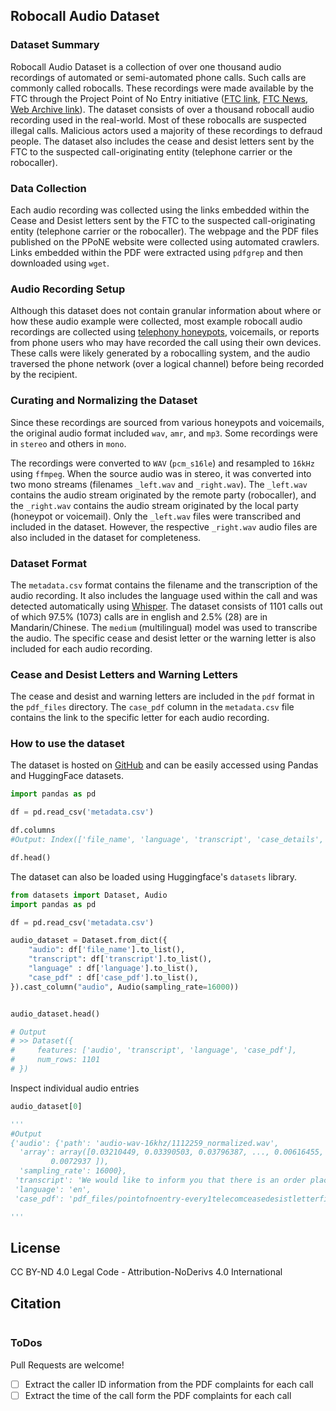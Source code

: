 ## Robocall Audio Dataset

### Dataset Summary

Robocall Audio Dataset is a collection of over one thousand audio recordings of automated or semi-automated phone calls. Such calls are commonly called robocalls. These recordings were made available by the FTC through the Project Point of No Entry initiative ([FTC link](https://www.ftc.gov/legal-library/browse/project-point-no-entry-letters), [FTC News](https://www.ftc.gov/news-events/news/press-releases/2023/07/ftc-law-enforcers-nationwide-announce-enforcement-sweep-stem-tide-illegal-telemarketing-calls-us), [Web Archive link](https://web.archive.org/web/20230418192421/https://www.ftc.gov/legal-library/browse/project-point-no-entry-letters)). The dataset consists of over a thousand robocall audio recording used in the real-world. Most of these robocalls are suspected illegal calls. Malicious actors used a majority of these recordings to defraud people. The dataset also includes the cease and desist letters sent by the FTC to the suspected call-originating entity (telephone carrier or the robocaller).


### Data Collection

Each audio recording was collected using the links embedded within the Cease and Desist letters sent by the FTC to the suspected call-originating entity (telephone carrier or the robocaller). The webpage and the PDF files published on the PPoNE website were collected using automated crawlers. Links embedded within the PDF were extracted using `pdfgrep` and then downloaded using `wget`.

### Audio Recording Setup

Although this dataset does not contain granular information about where or how these audio example were collected, most example robocall audio recordings are collected using [telephony honeypots](https://robocall.science/publication/sec20/), voicemails, or reports from phone users who may have recorded the call using their own devices. These calls were likely generated by a robocalling system, and the audio traversed the phone network (over a logical channel) before being recorded by the recipient.

### Curating and Normalizing the Dataset

Since these recordings are sourced from various honeypots and voicemails, the original audio format included `wav`, `amr`, and `mp3`. Some recordings were in `stereo` and others in `mono`.

The recordings were converted to `WAV` (`pcm_s16le`) and resampled to `16kHz` using `ffmpeg`. When the source audio was in stereo, it was converted into two mono streams (filenames `_left.wav` and `_right.wav`). The `_left.wav` contains the audio stream originated by the remote party (robocaller), and the `_right.wav` contains the audio stream originated by the local party (honeypot or voicemail). Only the `_left.wav` files were transcribed and included in the dataset. However, the respective `_right.wav` audio files are also included in the dataset for completeness.

### Dataset Format

The `metadata.csv` format contains the filename and the transcription of the audio recording. It also includes the language used within the call and was detected automatically using [Whisper](https://github.com/openai/whisper). The dataset consists of 1101 calls out of which 97.5% (1073) calls are in english and 2.5% (28) are in Mandarin/Chinese. The `medium` (multilingual) model was used to transcribe the audio. The specific cease and desist letter or the warning letter is also included for each audio recording.

### Cease and Desist Letters and Warning Letters

The cease and desist and warning letters are included in the `pdf` format in the `pdf_files` directory. The `case_pdf` column in the `metadata.csv` file contains the link to the specific letter for each audio recording.

### How to use the dataset

The dataset is hosted on [GitHub](https://github.com/wspr-ncsu/robocall-audio-dataset.git) and can be easily accessed using Pandas and HuggingFace datasets.

```Python
import pandas as pd

df = pd.read_csv('metadata.csv')

df.columns
#Output: Index(['file_name', 'language', 'transcript', 'case_details', 'case_pdf'], dtype='object')

df.head()
```

The dataset can also be loaded using Huggingface's `datasets` library.

```Python
from datasets import Dataset, Audio
import pandas as pd

df = pd.read_csv('metadata.csv')

audio_dataset = Dataset.from_dict({
    "audio": df['file_name'].to_list(),
    "transcript": df['transcript'].to_list(),
    "language" : df['language'].to_list(),
    "case_pdf" : df['case_pdf'].to_list(),
}).cast_column("audio", Audio(sampling_rate=16000))


audio_dataset.head()

# Output
# >> Dataset({
#     features: ['audio', 'transcript', 'language', 'case_pdf'],
#     num_rows: 1101
# })
```

Inspect individual audio entries

```Python
audio_dataset[0]

'''
#Output
{'audio': {'path': 'audio-wav-16khz/1112259_normalized.wav',
  'array': array([0.03210449, 0.03390503, 0.03796387, ..., 0.00616455, 0.00695801,
         0.0072937 ]),
  'sampling_rate': 16000},
 'transcript': 'We would like to inform you that there is an order placed for Apple iPhone 11 Pro using your Amazon account. If you do not authorize this order, press 1 or press 2 to authorize this order. ',
 'language': 'en',
 'case_pdf': 'pdf_files/pointofnoentry-every1telecomceasedesistletterfinaljms.pdf'}

'''
```

## License

CC BY-ND 4.0 Legal Code - Attribution-NoDerivs 4.0 International 

## Citation

```bibtex

```

### ToDos

Pull Requests are welcome!

- [ ] Extract the caller ID information from the PDF complaints for each call
- [ ] Extract the time of the call form the PDF complaints for each call
